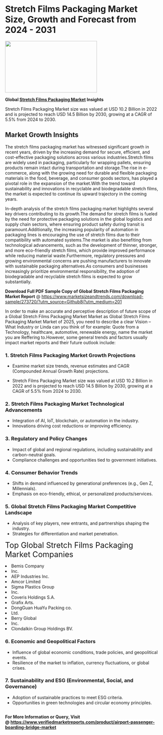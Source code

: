 <H1>Stretch Films Packaging Market Size, Growth and Forecast from 2024 - 2031</H1><img class="aligncenter size-medium wp-image-584254" src="https://thirdeyenews.in/wp-content/uploads/2024/09/Global-Market-Research-300x168.jpeg" alt="" width="300" height="168" /><p><strong>Global&nbsp;<a href="https://www.marketsizeandtrends.com/download-sample/273720/?utm_source=Github8j?utm_medium=201">Stretch Films Packaging Market</a> Insights</strong></p><p>Stretch Films Packaging Market size was valued at USD 10.2 Billion in 2022 and is projected to reach USD 14.5 Billion by 2030, growing at a CAGR of 5.5% from 2024 to 2030.</p><p><h2>Market Growth Insights</h2> <p>The stretch films packaging market has witnessed significant growth in recent years, driven by the increasing demand for secure, efficient, and cost-effective packaging solutions across various industries.Stretch films are widely used in packaging, particularly for wrapping pallets, ensuring products remain intact during transportation and storage.The rise in e-commerce, along with the growing need for durable and flexible packaging materials in the food, beverage, and consumer goods sectors, has played a pivotal role in the expansion of the market.With the trend toward sustainability and innovations in recyclable and biodegradable stretch films, the market is expected to continue its upward trajectory in the coming years.</p> <p>In-depth analysis of the stretch films packaging market highlights several key drivers contributing to its growth.The demand for stretch films is fueled by the need for protective packaging solutions in the global logistics and supply chain sectors, where ensuring product safety during transit is paramount.Additionally, the increasing popularity of automation in packaging lines is encouraging the use of stretch films due to their compatibility with automated systems.The market is also benefiting from technological advancements, such as the development of thinner, stronger, and more eco-friendly stretch films, which provide improved performance while reducing material waste.Furthermore, regulatory pressures and growing environmental concerns are pushing manufacturers to innovate with sustainable packaging alternatives.As consumers and businesses increasingly prioritize environmental responsibility, the adoption of biodegradable and recyclable stretch films is expected to grow substantially.<p><span class=""><strong>Download Full PDF Sample Copy of Global Stretch Films Packaging Market Report</strong> @ <a href="https://www.marketsizeandtrends.com/download-sample/273720/?utm_source=Github8j?utm_medium=201" target="_blank">https://www.marketsizeandtrends.com/download-sample/273720/?utm_source=Github8j?utm_medium=201</a></span></p><p>In order to make an accurate and perceptive description of future scope of a Global&nbsp;Stretch Films Packaging Market Market as Global&nbsp;Stretch Films Packaging Market Market of 2025, you need to describe a clear Vision &ndash; What Industry or Linda can you think of for example: Quote from a Technology, healthcare, automotive, renewable energy, name the market you are Reffering to.However, some general trends and factors usually impact market reports and their future outlook include:</p><h3>1.&nbsp;<strong>Stretch Films Packaging Market Growth Projections</strong></h3><ul><li>Examine market size trends, revenue estimates and CAGR (Compounded Annual Growth Rate) projections.</li><li><p>Stretch Films Packaging Market size was valued at USD 10.2 Billion in 2022 and is projected to reach USD 14.5 Billion by 2030, growing at a CAGR of 5.5% from 2024 to 2030.</p></li></ul><h3>2.&nbsp;<strong>Stretch Films Packaging Market Technological Advancements</strong></h3><ul><li>Integration of AI, IoT, blockchain, or automation in the industry.</li><li>Innovations driving cost reductions or improving efficiency.</li></ul><h3>3.&nbsp;<strong>Regulatory and Policy Changes</strong></h3><ul><li>Impact of global and regional regulations, including sustainability and carbon-neutral goals.</li><li>Compliance challenges and opportunities tied to government initiatives.</li></ul><h3>4.&nbsp;<strong>Consumer Behavior Trends</strong></h3><ul><li>Shifts in demand influenced by generational preferences (e.g., Gen Z, Millennials).</li><li>Emphasis on eco-friendly, ethical, or personalized products/services.</li></ul><h3>5.&nbsp;<strong>Global Stretch Films Packaging Market Competitive Landscape</strong></h3><ul><li>Analysis of key players, new entrants, and partnerships shaping the industry.</li><li>Strategies for differentiation and market penetration.</li></ul><p data-pm-slice="1 1 []"><span style="color: inherit; font-family: inherit; font-size: 25px;">Top Global Stretch Films Packaging Market Companies</span></p><div class="" data-test-id=""><p><li>Bemis Company</li><li> Inc.</li><li> AEP Industries Inc.</li><li> Amcor Limited</li><li> Sigma Plastics Group</li><li> Inc.</li><li> Coveris Holdings S.A.</li><li> Grafix Arts.</li><li> DongGuan HuaYu Packing co.</li><li> Ltd.</li><li> Berry Global</li><li> Inc.</li><li> Clondalkin Group Holdings BV.</li></p></div><h3>6.&nbsp;<strong>Economic and Geopolitical Factors</strong></h3><ul><li>Influence of global economic conditions, trade policies, and geopolitical events.</li><li>Resilience of the market to inflation, currency fluctuations, or global crises.</li></ul><h3>7.&nbsp;<strong>Sustainability and ESG (Environmental, Social, and Governance)</strong></h3><ul><li>Adoption of sustainable practices to meet ESG criteria.</li><li>Opportunities in green technologies and circular economy principles.</li></ul><h2><strong style="font-size: 14px;">For More Information or Query, Visit @&nbsp;</strong><a style="background-color: #ffffff; font-size: 14px;" href="https://www.marketsizeandtrends.com/report/stretch-films-packaging-market/" target="_blank">https://www.verifiedmarketreports.com/product/airport-passenger-boarding-bridge-market</a></h2>